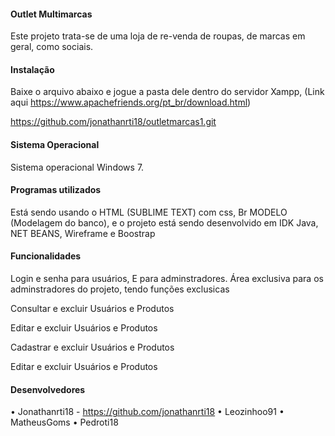 #### Outlet Multimarcas ####

Este projeto trata-se de uma loja de re-venda de roupas, de marcas em geral, como sociais.

#### Instalação #### 

Baixe o arquivo abaixo e jogue a pasta dele dentro do servidor Xampp, (Link aqui https://www.apachefriends.org/pt_br/download.html)

https://github.com/jonathanrti18/outletmarcas1.git

#### Sistema Operacional ####

Sistema operacional Windows 7.

#### Programas utilizados ####

Está sendo usando o HTML (SUBLIME TEXT) com css, Br MODELO (Modelagem do banco), e o projeto está sendo desenvolvido em IDK Java, NET BEANS, Wireframe e Boostrap


#### Funcionalidades ####

Login e senha para usuários, E para adminstradores.
Área exclusiva para os adminstradores do projeto, tendo funções exclusicas

Consultar e excluir Usuários e Produtos

Editar e excluir Usuários e Produtos

Cadastrar e excluir Usuários e Produtos

Editar e excluir Usuários e Produtos

#### Desenvolvedores ####
•	Jonathanrti18 - https://github.com/jonathanrti18
•	Leozinhoo91
•	MatheusGoms
•	Pedroti18
